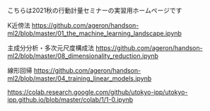 こちらは2021秋の行動計量セミナーの実習用ホームページです

K近傍法
https://github.com/ageron/handson-ml2/blob/master/01_the_machine_learning_landscape.ipynb

主成分分析・多次元尺度構成法
https://github.com/ageron/handson-ml2/blob/master/08_dimensionality_reduction.ipynb

線形回帰
https://github.com/ageron/handson-ml2/blob/master/04_training_linear_models.ipynb


https://colab.research.google.com/github/utokyo-ipp/utokyo-ipp.github.io/blob/master/colab/1/1-0.ipynb

